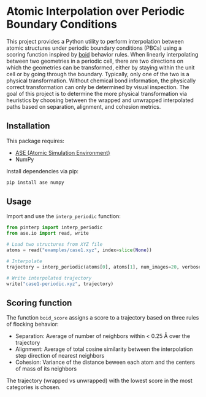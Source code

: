 # Atomic Interpolation over Periodic Boundary Conditions

This project provides a Python utility to perform interpolation between atomic structures under periodic boundary conditions (PBCs) using a scoring function inspired by [boid](https://en.wikipedia.org/wiki/Boids#Model_details) behavior rules. When linearly interpolating between two geometries in a periodic cell, there are two directions on which the geometries can be transformed, either by staying within the unit cell or by going through the boundary. Typically, only one of the two is a physical transformation. Without chemical bond information, the physically correct transformation can only be determined by visual inspection. The goal of this project is to determine the more physical transformation via heuristics by choosing between the wrapped and unwrapped interpolated paths based on separation, alignment, and cohesion metrics.

## Installation

This package requires:

- [ASE (Atomic Simulation Environment)](https://wiki.fysik.dtu.dk/ase/)
- NumPy

Install dependencies via pip:

```bash
pip install ase numpy
```

## Usage

Import and use the `interp_periodic` function:

```python
from pinterp import interp_periodic
from ase.io import read, write

# Load two structures from XYZ file
atoms = read("examples/case1.xyz", index=slice(None))

# Interpolate
trajectory = interp_periodic(atoms[0], atoms[1], num_images=20, verbose=True)

# Write interpolated trajectory
write("case1-periodic.xyz", trajectory)
```

## Scoring function

The function `boid_score` assigns a score to a trajectory based on three rules of flocking behavior:

- Separation: Average of number of neighbors within < 0.25 Å over the trajectory
- Alignment: Average of total cosine similarity between the interpolation step direction of nearest neighbors
- Cohesion: Variance of the distance beween each atom and the centers of mass of its neighbors

The trajectory (wrapped vs unwrapped) with the lowest score in the most categories is chosen.

